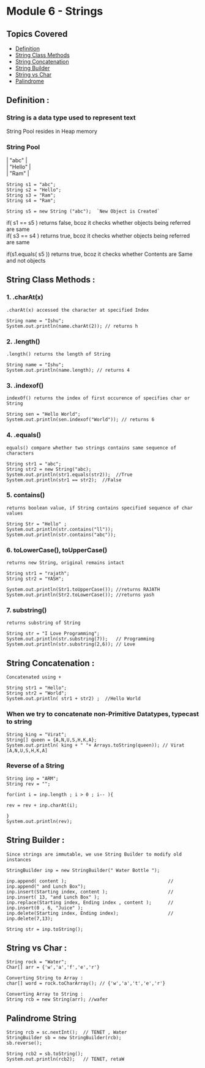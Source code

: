# Module 6 - Strings

## Topics Covered
- [Definition](#definition)
- [String Class Methods](#string_class)
- [String Concatenation](#string_concatenate)
- [String Builder](#string_builder)
- [String vs Char](#string_char)
- [Palindrome](#palindrome)

<a name="definition"></a>
## Definition : 
### String is a data type used to represent text

String Pool resides in Heap memory

### String Pool

|  "abc"        |    
|  "Hello"      |   
|   "Ram"       | 

    String s1 = "abc";
    String s2 = "Hello";
    String s3 = "Ram";
    String s4 = "Ram";

    String s5 = new String ("abc");  `New Object is Created`

if( s1 == s5 ) returns false, bcoz it checks whether objects being referred are same<br>
if( s3 == s4 ) returns true, bcoz it checks whether objects being referred are same

if(s1.equals( s5 )) returns true, bcoz it checks whether Contents are Same and not objects

<a name="string_class"></a>
## String Class Methods : 

### 1. .charAt(x)
`.charAt(x) accessed the character at specified Index`

    String name = "Ishu";
    System.out.println(name.charAt(2)); // returns h 

### 2. .length()
`.length() returns the length of String`

    String name = "Ishu";
    System.out.println(name.length); // returns 4

### 3. .indexof() 
`index0f() returns the index of first occurence of specifies char or String`

    String sen = "Hello World";
    System.out.println(sen.indexof("World")); // returns 6

### 4. .equals() 
`equals() compare whether two strings contains same sequence of characters`

    String str1 = "abc";
    String str2 = new String("abc);
    System.out.println(str1.equals(str2));  //True
    System.out.println(str1 == str2);  //False

### 5. contains()
`returns boolean value, if String contains specified sequence of char values`

    String Str = "Hello" ;
    System.out.println(str.contains("ll"));
    System.out.println(str.contains("abc"));

### 6. toLowerCase(), toUpperCase()
`returns new String, original remains intact`

    String str1 = "rajath";
    String str2 = "YASH";

    System.out.println(Str1.toUpperCase()); //returns RAJATH
    System.out.println(Str2.toLowerCase()); //returns yash

### 7. substring() 
`returns substring of String`

    String str = "I Love Programming";
    System.out.println(str.substring(7));   // Programming
    System.out.println(str.substring(2,6)); // Love


<a name="string_concatenate"></a>
## String Concatenation : 

`Concatenated using +`

    String str1 = "Hello";
    String str2 = "World";
    System.out.println( str1 + str2) ;  //Hello World

### When we try to concatenate non-Primitive Datatypes, typecast to string

    String king = "Virat";
    String[] queen = {A,N,U,S,H,K,A};
    System.out.println( king + " "+ Arrays.toString(queen)); // Virat [A,N,U,S,H,K,A]

### Reverse of a String

    String inp = "ARM";
    String rev = "";

    for(int i = inp.length ; i > 0 ; i-- ){
    
    rev = rev + inp.charAt(i);

    }
    System.out.println(rev);

<a name="string_builder"></a>
## String Builder :

`Since strings are immutable, we use String Builder to modify old instances`

    StringBuilder inp = new StringBuilder(" Water Bottle ");

    inp.append( content );                                     // inp.append(" and Lunch Box");
    inp.insert(Starting index, content );                      // inp.insert( 13, "and Lunch Box" );
    inp.replace(Starting index, Ending index , content );      // inp.insert(0 , 6, "Juice" );
    inp.delete(Starting index, Ending index);                  // inp.delete(7,13);

    String str = inp.toString();

<a name="string_char"></a>
## String vs Char :

    String rock = "Water";
    Char[] arr = {'w','a','f','e','r'}

    Converting String to Array :
    char[] word = rock.toCharArray(); // {'w','a','t','e','r'}

    Converting Array to String :
    String rcb = new String(arr); //wafer

<a name="palindrome"></a>
## Palindrome String

    String rcb = sc.nextInt();  // TENET , Water
    StringBuilder sb = new StringBuilder(rcb);
    sb.reverse();

    String rcb2 = sb.toString();
    System.out.println(rcb2);   // TENET, retaW